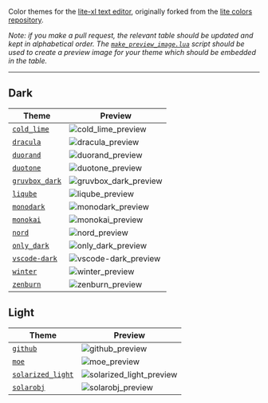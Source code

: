 Color themes for the [lite-xl text editor](https://github.com/lite-xl/lite-xl), originally forked from the [lite colors repository](https://github.com/rxi/lite-colors).

*Note: if you make a pull request, the relevant table should be updated and kept
in alphabetical order. The [`make_preview_image.lua`](make_preview_image.lua)
script should be used to create a preview image for your theme which should be
embedded in the table.*

---

## Dark

Theme | Preview
------|-----------------------------------------
[`cold_lime`](colors/cold_lime.lua?raw=1) | ![cold_lime_preview](https://i.imgur.com/0p3BQCB.png)
[`dracula`](colors/dracula.lua?raw=1) | ![dracula_preview](https://user-images.githubusercontent.com/3920290/81507632-9ead7780-92f6-11ea-85e9-7cfb9ffa97ae.png)
[`duorand`](colors/duorand.lua?raw=1) | ![duorand_preview](https://user-images.githubusercontent.com/2798487/146656427-54a2c372-bc9c-42b6-88c4-9874c85a76ea.png)
[`duotone`](colors/duotone.lua?raw=1) | ![duotone_preview](https://i.imgur.com/ZND82Lv.png)
[`gruvbox_dark`](colors/gruvbox_dark.lua?raw=1) | ![gruvbox_dark_preview](https://user-images.githubusercontent.com/57670615/81137677-94bdfa00-8f2d-11ea-9224-3d70a5ec3101.png)
[`liqube`](colors/liqube.lua?raw=1) | ![liqube_preview](https://user-images.githubusercontent.com/49284552/82159394-0c751880-988e-11ea-963d-7a25497a8fee.png)
[`monodark`](colors/monodark.lua?raw=1) | ![monodark_preview](https://user-images.githubusercontent.com/3920290/80304201-62353400-87ac-11ea-9b13-9ca1b9db0f99.png)
[`monokai`](colors/monokai.lua?raw=1) | ![monokai_preview](https://user-images.githubusercontent.com/3920290/80307643-43419c80-87c2-11ea-9f04-580d6acf6252.png)
[`nord`](colors/nord.lua?raw=1) | ![nord_preview](https://user-images.githubusercontent.com/22625346/92419103-6baab180-f139-11ea-8638-d90db10da086.png)
[`only_dark`](colors/only_dark.lua?raw=1) | ![only_dark_preview](https://user-images.githubusercontent.com/18345339/110795752-c8825280-82a9-11eb-9d90-e9f8f9c7ebb5.png)
[`vscode-dark`](colors/vscode-dark.lua?raw=1) | ![vscode-dark_preview](https://i.imgur.com/GcSGaZc.png)
[`winter`](colors/winter.lua?raw=1) | ![winter_preview](https://user-images.githubusercontent.com/3920290/80304194-5c3f5300-87ac-11ea-9acf-33892579093e.png)
[`zenburn`](colors/zenburn.lua?raw=1) | ![zenburn_preview](https://i.imgur.com/XUIJwMs.png)

## Light

Theme | Preview
------|-----------------------------------------
[`github`](colors/github.lua?raw=1) | ![github_preview](https://user-images.githubusercontent.com/3920290/80308013-800e9300-87c4-11ea-88a7-1f56104a7423.png)
[`moe`](colors/moe.lua?raw=1) | ![moe_preview](https://i.imgur.com/IGEtafP.png)
[`solarized_light`](colors/solarized_light.lua?raw=1) | ![solarized_light_preview](https://user-images.githubusercontent.com/3920290/81503910-233fcc00-92de-11ea-9d6d-0a32212e6f02.png)
[`solarobj`](colors/solarobj.lua?raw=1) | ![solarobj_preview](https://i.imgur.com/3EHFlx2.png)
